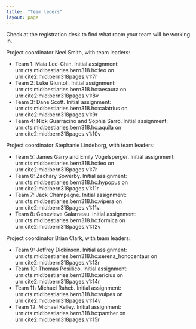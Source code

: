 ```yaml
---
title:  "Team leders"
layout: page
---
```


Check at the registration desk to find what room your team will be working in.


Project coordinator  Neel Smith, with team leaders:

-   Team 1:  Maia Lee-Chin.  Initial assignment:  urn:cts:mid:bestiaries.bern318.hc:leo on urn:cite2:mid:bern318pages.v1:7r
-   Team 2:  Luke Giuntoli.   Initial assignment:  urn:cts:mid:bestiaries.bern318.hc:aesaura on urn:cite2:mid:bern318pages.v1:8v
-   Team 3:  Dane Scott.   Initial assignment:  urn:cts:mid:bestiaries.bern318.hc:calatrius on urn:cite2:mid:bern318pages.v1:9r
-   Team 4:  Nick Guarracino and Sophia Sarro.   Initial assignment:  urn:cts:mid:bestiaries.bern318.hc:aquila on urn:cite2:mid:bern318pages.v1:10v


Project coordinator  Stephanie Lindeborg, with team leaders:

-   Team 5:  James Garry and Emily Vogelsperger.   Initial assignment:  urn:cts:mid:bestiaries.bern318.hc:leo on urn:cite2:mid:bern318pages.v1:7r
-   Team 6:  Zachary Sowerby.   Initial assignment:  urn:cts:mid:bestiaries.bern318.hc:hypopus on urn:cite2:mid:bern318pages.v1:11r
-   Team 7:  Jack Champagne.   Initial assignment:  urn:cts:mid:bestiaries.bern318.hc:vipera on urn:cite2:mid:bern318pages.v1:11v.
-   Team 8:  Genevieve Galarneau.   Initial assignment:  urn:cts:mid:bestiaries.bern318.hc:formica on urn:cite2:mid:bern318pages.v1:12v


Project coordinator  Brian Clark, with team leaders:

-   Team 9:  Jeffrey Dickinson.   Initial assignment:  urn:cts:mid:bestiaries.bern318.hc:serena_honocentaur on urn:cite2:mid:bern318pages.v1:13r
-   Team 10:  Thomas Posillico.   Initial assignment:  urn:cts:mid:bestiaries.bern318.hc:ericius on urn:cite2:mid:bern318pages.v1:14r
-   Team 11:  Michael Raheb.   Initial assignment:  urn:cts:mid:bestiaries.bern318.hc:vulpes on urn:cite2:mid:bern318pages.v1:14v
-   Team 12:  Michael Kelley.   Initial assignment:  urn:cts:mid:bestiaries.bern318.hc:panther on urn:cite2:mid:bern318pages.v1:15r
